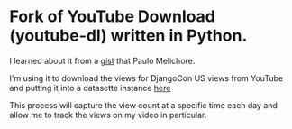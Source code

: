# Fork of YouTube Download (youtube-dl) written in Python. 

I learned about it from a [gist](https://gist.github.com/pauloxnet/0fa24efcca6946550eeee2133aa3fbd0) that Paulo Melichore. 

I'm using it to download the views for DjangoCon US views from YouTube and putting it into a datasette instance [here](https://dcus-views.ryancheley.com/views/views)

This process will capture the view count at a specific time each day and allow me to track the views on my video in particular. 
